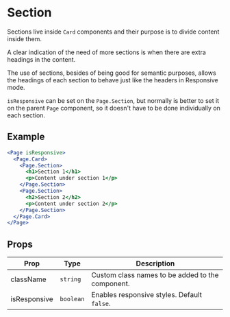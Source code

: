 # Section

Sections live inside `Card` components and their purpose is to divide content inside them.

A clear indication of the need of more sections is when there are extra headings in the content.

The use of sections, besides of being good for semantic purposes, allows the headings of each section to behave just like the headers in Responsive mode.

`isResponsive` can be set on the `Page.Section`, but normally is better to set it on the parent `Page` component, so it doesn't have to be done individually on each section.

## Example

```jsx
<Page isResponsive>
  <Page.Card>
    <Page.Section>
      <h1>Section 1</h1>
      <p>Content under section 1</p>
    </Page.Section>
    <Page.Section>
      <h2>Section 2</h2>
      <p>Content under section 2</p>
    </Page.Section>
  </Page.Card>
</Page>
```

## Props

| Prop         | Type      | Description                                      |
| ------------ | --------- | ------------------------------------------------ |
| className    | `string`  | Custom class names to be added to the component. |
| isResponsive | `boolean` | Enables responsive styles. Default `false`.      |
